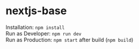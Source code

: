 # nextjs-base  
  
Installation: `npm install`  
Run as Developer: `npm run dev`  
Run as Production: `npm start` after build (`npm build`)